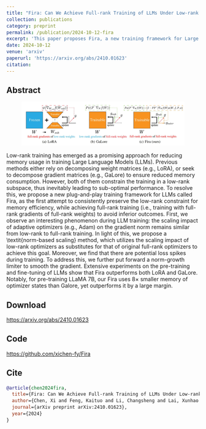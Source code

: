 ```yaml
---
title: "Fira: Can We Achieve Full-rank Training of LLMs Under Low-rank Constraint?"
collection: publications
category: preprint
permalink: /publication/2024-10-12-fira
excerpt: 'This paper proposes Fira, a new training framework for Large Language Models that achieves full-rank training performance while maintaining low-rank memory efficiency, outperforming existing approaches in pre-training and fine-tuning experiments.'
date: 2024-10-12
venue: 'arxiv'
paperurl: 'https://arxiv.org/abs/2410.01623'
citation: 
---
```


## Abstract

<figure>
  <img src="/images/fira.jpg">
</figure>

Low-rank training has emerged as a promising approach for reducing memory usage in training Large Language Models (LLMs). Previous methods either rely on decomposing weight matrices (e.g., LoRA), or seek to decompose gradient matrices (e.g., GaLore) to ensure reduced memory consumption. However, both of them constrain the training in a low-rank subspace, thus inevitably leading to sub-optimal performance. To resolve this, we propose a new plug-and-play training framework for LLMs called Fira, as the first attempt to consistently preserve the low-rank constraint for memory efficiency, while achieving full-rank training (i.e., training with full-rank gradients of full-rank weights) to avoid inferior outcomes. First, we observe an interesting phenomenon during LLM training: the scaling impact of adaptive optimizers (e.g., Adam) on the gradient norm remains similar from low-rank to full-rank training. In light of this, we propose a \textit{norm-based scaling} method, which utilizes the scaling impact of low-rank optimizers as substitutes for that of original full-rank optimizers to achieve this goal. Moreover, we find that there are potential loss spikes during training. To address this, we further put forward a norm-growth limiter to smooth the gradient. Extensive experiments on the pre-training and fine-tuning of LLMs show that Fira outperforms both LoRA and GaLore. Notably, for pre-training LLaMA 7B, our Fira uses 8× smaller memory of optimizer states than Galore, yet outperforms it by a large margin.

## Download

<https://arxiv.org/abs/2410.01623>

## Code

<https://github.com/xichen-fy/Fira>

## Cite

```bibtex
@article{chen2024fira,
  title={Fira: Can We Achieve Full-rank Training of LLMs Under Low-rank Constraint?},
  author={Chen, Xi and Feng, Kaituo and Li, Changsheng and Lai, Xunhao and Yue, Xiangyu and Yuan, Ye and Wang, Guoren},
  journal={arXiv preprint arXiv:2410.01623},
  year={2024}
}
```
